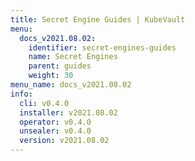 ```yaml
---
title: Secret Engine Guides | KubeVault
menu:
  docs_v2021.08.02:
    identifier: secret-engines-guides
    name: Secret Engines
    parent: guides
    weight: 30
menu_name: docs_v2021.08.02
info:
  cli: v0.4.0
  installer: v2021.08.02
  operator: v0.4.0
  unsealer: v0.4.0
  version: v2021.08.02
---
```


